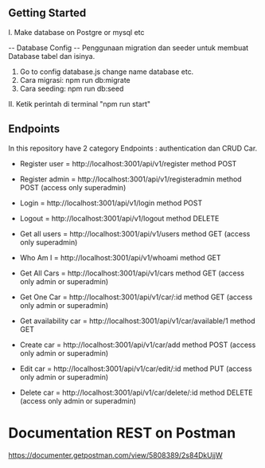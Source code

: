 ## Getting Started

I. Make database on Postgre or mysql etc

-- Database Config --
Penggunaan migration dan seeder untuk membuat Database tabel dan isinya.

1. Go to config database.js change name database etc.
2. Cara migrasi: npm run db:migrate
3. Cara seeding: npm run db:seed

II. Ketik perintah di terminal "npm run start"

## Endpoints

In this repository have 2 category Endpoints : authentication dan CRUD Car.

- Register user = http://localhost:3001/api/v1/register method POST
- Register admin = http://localhost:3001/api/v1/registeradmin method POST (access only superadmin)
- Login = http://localhost:3001/api/v1/login method POST
- Logout = http://localhost:3001/api/v1/logout method DELETE
- Get all users = http://localhost:3001/api/v1/users method GET (access only superadmin)
- Who Am I = http://localhost:3001/api/v1/whoami method GET

- Get All Cars = http://localhost:3001/api/v1/cars method GET (access only admin or superadmin)
- Get One Car = http://localhost:3001/api/v1/car/:id method GET (access only admin or superadmin)
- Get availability car = http://localhost:3001/api/v1/car/available/1 method GET
- Create car = http://localhost:3001/api/v1/car/add method POST (access only admin or superadmin)
- Edit car = http://localhost:3001/api/v1/car/edit/:id method PUT (access only admin or superadmin)
- Delete car = http://localhost:3001/api/v1/car/delete/:id method DELETE (access only admin or superadmin)

# Documentation REST on Postman

https://documenter.getpostman.com/view/5808389/2s84DkUjjW
